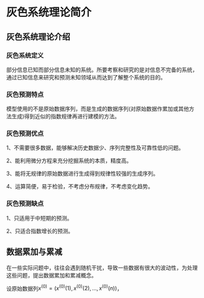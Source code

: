 # 灰色系统理论简介

## 灰色系统理论介绍

### 灰色系统定义

部分信息已知而部分信息未知的系统。所要考察和研究的是对信息不完备的系统，通过已知信息来研究和预测未知领域从而达到了解整个系统的目的。

### 灰色预测特点

模型使用的不是原始数据序列，而是生成的数据序列(对原始数据作累加或其他方法生成)得到近似的指数规律再进行建模的方法。

### 灰色预测优点

1、不需要很多数据，能够解决历史数据少、序列完整性及可靠性低的问题。

2、能利用微分方程来充分挖掘系统的本质，精度高。

3、能将无规律的原始数据进行生成得到规律性较强的生成序列。

4、运算简便，易于检验，不考虑分布规律，不考虑变化趋势。

### 灰色预测缺点

1、只适用于中短期的预测。

2、只适合指数增长的预测。

## 数据累加与累减

在一些实际问题中，往往会遇到随机干扰，导致一些数据有很大的波动性，为处理这些问题，提出数据累加和累减概念。

设原始数据列$`x^{(0)}=(x^{(0)}(1),x^{(0)}(2),\dots,x^{(0)}(n))`$，